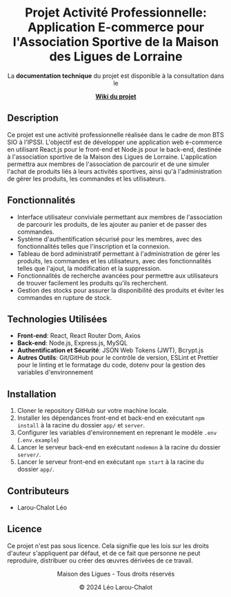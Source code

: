 <h1 align="center">Projet Activité Professionnelle: Application E-commerce pour l'Association Sportive de la Maison des Ligues de Lorraine</h1>

<p align="center">La <b>documentation technique</b> du projet est disponible à la consultation dans le</p>
<p align="center"><a href="https://github.com/LeoLChalot/BTSSIO-maison-des-ligues/wiki" target="_blank"><b>Wiki du projet</b></a></p>

## Description

Ce projet est une activité professionnelle réalisée dans le cadre de mon BTS SIO à l'IPSSI. L'objectif est de développer une application web e-commerce en utilisant React.js pour le front-end et Node.js pour le back-end, destinée à l'association sportive de la Maison des Ligues de Lorraine. L'application permettra aux membres de l'association de parcourir et de une simuler l'achat de produits liés à leurs activités sportives, ainsi qu'à l'administration de gérer les produits, les commandes et les utilisateurs.

## Fonctionnalités

- Interface utilisateur conviviale permettant aux membres de l'association de parcourir les produits, de les ajouter au panier et de passer des commandes.
- Système d'authentification sécurisé pour les membres, avec des fonctionnalités telles que l'inscription et la connexion.
- Tableau de bord administratif permettant à l'administration de gérer les produits, les commandes et les utilisateurs, avec des fonctionnalités telles que l'ajout, la modification et la suppression.
- Fonctionnalités de recherche avancées pour permettre aux utilisateurs de trouver facilement les produits qu'ils recherchent.
- Gestion des stocks pour assurer la disponibilité des produits et éviter les commandes en rupture de stock.

## Technologies Utilisées

- **Front-end**: React, React Router Dom, Axios
- **Back-end**: Node.js, Express.js, MySQL
- **Authentification et Sécurité**: JSON Web Tokens (JWT), Bcrypt.js
- **Autres Outils**: Git/GitHub pour le contrôle de version, ESLint et Prettier pour le linting et le formatage du code, dotenv pour la gestion des variables d'environnement

## Installation

1. Cloner le repository GitHub sur votre machine locale.
2. Installer les dépendances front-end et back-end en exécutant `npm install` à la racine du dossier `app/` et `server`.
3. Configurer les variables d'environnement en reprenant le modèle `.env` (`.env.example`)
5. Lancer le serveur back-end en exécutant `nodemon` à la racine du dossier `server/`.
6. Lancer le serveur front-end en exécutant `npm start` à la racine du dossier `app/`.

## Contributeurs

- Larou-Chalot Léo

## Licence

Ce projet n'est pas sous licence. Cela signifie que les lois sur les droits d'auteur s'appliquent par défaut, et de ce fait que personne ne peut reproduire, distribuer ou créer des œuvres dérivées de ce travail.

<div align="center">
    <p>Maison des Ligues - Tous droits réservés</p>
    <p>&copy; 2024 Léo Larou-Chalot</p>
</div>

